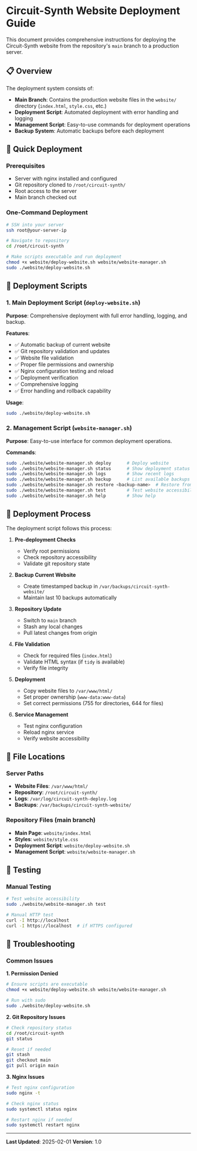 # Circuit-Synth Website Deployment Guide

This document provides comprehensive instructions for deploying the Circuit-Synth website from the repository's `main` branch to a production server.

## 📋 Overview

The deployment system consists of:
- **Main Branch**: Contains the production website files in the `website/` directory (`index.html`, `style.css`, etc.)
- **Deployment Script**: Automated deployment with error handling and logging
- **Management Script**: Easy-to-use commands for deployment operations
- **Backup System**: Automatic backups before each deployment

## 🚀 Quick Deployment

### Prerequisites
- Server with nginx installed and configured
- Git repository cloned to `/root/circuit-synth/`
- Root access to the server
- Main branch checked out

### One-Command Deployment
```bash
# SSH into your server
ssh root@your-server-ip

# Navigate to repository
cd /root/circuit-synth

# Make scripts executable and run deployment
chmod +x website/deploy-website.sh website/website-manager.sh
sudo ./website/deploy-website.sh
```

## 📜 Deployment Scripts

### 1. Main Deployment Script (`deploy-website.sh`)

**Purpose**: Comprehensive deployment with full error handling, logging, and backup.

**Features**:
- ✅ Automatic backup of current website
- ✅ Git repository validation and updates
- ✅ Website file validation
- ✅ Proper file permissions and ownership
- ✅ Nginx configuration testing and reload
- ✅ Deployment verification
- ✅ Comprehensive logging
- ✅ Error handling and rollback capability

**Usage**:
```bash
sudo ./website/deploy-website.sh
```

### 2. Management Script (`website-manager.sh`)

**Purpose**: Easy-to-use interface for common deployment operations.

**Commands**:
```bash
sudo ./website/website-manager.sh deploy      # Deploy website
sudo ./website/website-manager.sh status      # Show deployment status
sudo ./website/website-manager.sh logs        # Show recent logs
sudo ./website/website-manager.sh backup      # List available backups
sudo ./website/website-manager.sh restore <backup-name>  # Restore from backup
sudo ./website/website-manager.sh test        # Test website accessibility
sudo ./website/website-manager.sh help        # Show help
```

## 🔄 Deployment Process

The deployment script follows this process:

1. **Pre-deployment Checks**
   - Verify root permissions
   - Check repository accessibility
   - Validate git repository state

2. **Backup Current Website**
   - Create timestamped backup in `/var/backups/circuit-synth-website/`
   - Maintain last 10 backups automatically

3. **Repository Update**
   - Switch to `main` branch
   - Stash any local changes
   - Pull latest changes from origin

4. **File Validation**
   - Check for required files (`index.html`)
   - Validate HTML syntax (if `tidy` is available)
   - Verify file integrity

5. **Deployment**
   - Copy website files to `/var/www/html/`
   - Set proper ownership (`www-data:www-data`)
   - Set correct permissions (755 for directories, 644 for files)

6. **Service Management**
   - Test nginx configuration
   - Reload nginx service
   - Verify website accessibility

## 📁 File Locations

### Server Paths
- **Website Files**: `/var/www/html/`
- **Repository**: `/root/circuit-synth/`
- **Logs**: `/var/log/circuit-synth-deploy.log`
- **Backups**: `/var/backups/circuit-synth-website/`

### Repository Files (main branch)
- **Main Page**: `website/index.html`
- **Styles**: `website/style.css`
- **Deployment Script**: `website/deploy-website.sh`
- **Management Script**: `website/website-manager.sh`

## 🧪 Testing

### Manual Testing
```bash
# Test website accessibility
sudo ./website/website-manager.sh test

# Manual HTTP test
curl -I http://localhost
curl -I https://localhost  # if HTTPS configured
```

## 🚨 Troubleshooting

### Common Issues

**1. Permission Denied**
```bash
# Ensure scripts are executable
chmod +x website/deploy-website.sh website/website-manager.sh

# Run with sudo
sudo ./website/deploy-website.sh
```

**2. Git Repository Issues**
```bash
# Check repository status
cd /root/circuit-synth
git status

# Reset if needed
git stash
git checkout main
git pull origin main
```

**3. Nginx Issues**
```bash
# Test nginx configuration
sudo nginx -t

# Check nginx status
sudo systemctl status nginx

# Restart nginx if needed
sudo systemctl restart nginx
```

---

**Last Updated**: 2025-02-01
**Version**: 1.0